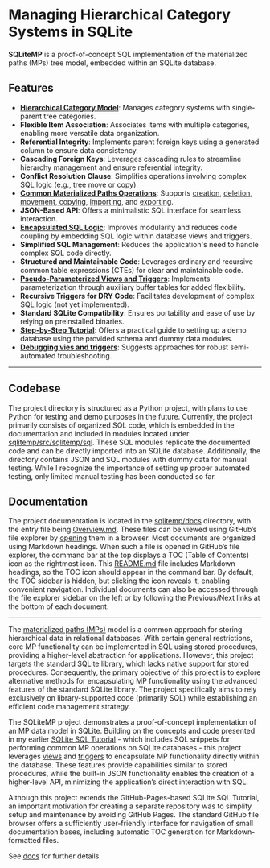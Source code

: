 # Managing Hierarchical Category Systems in SQLite

**SQLiteMP** is a proof-of-concept SQL implementation of the materialized paths (MPs) tree model, embedded within an SQLite database.

## **Features**

- **[Hierarchical Category Model][CoreSchema]**: Manages category systems with single-parent tree categories.
- **Flexible Item Association**: Associates items with multiple categories, enabling more versatile data organization.
- **Referential Integrity**: Implements parent foreign keys using a generated column to ensure data consistency.
- **Cascading Foreign Keys**: Leverages cascading rules to streamline hierarchy management and ensure referential integrity.
- **Conflict Resolution Clause**: Simplifies operations involving complex SQL logic (e.g., tree move or copy)
- **[Common Materialized Paths Operations][MPops]**: Supports [creation][CREATE], [deletion][DELETE], [movement, copying][MODIFY], [importing][CREATE], and [exporting][EXPORT].
- **JSON-Based API**: Offers a minimalistic SQL interface for seamless interaction.
- **[Encapsulated SQL Logic][StoredCode]**: Improves modularity and reduces code coupling by embedding SQL logic within database views and triggers.
- **Simplified SQL Management**: Reduces the application's need to handle complex SQL code directly.
- **Structured and Maintainable Code**: Leverages ordinary and recursive common table expressions (CTEs) for clear and maintainable code.
- **[Pseudo-Parameterized Views and Triggers][ParamViewTrigger]**: Implements parameterization through auxiliary buffer tables for added flexibility.
- **Recursive Triggers for DRY Code**: Facilitates development of complex SQL logic (not yet implemented).
- **Standard SQLite Compatibility**: Ensures portability and ease of use by relying on preinstalled binaries.
- **[Step-by-Step Tutorial][]**: Offers a practical guide to setting up a demo database using the provided schema and dummy data modules.
- **[Debugging vies and triggers][Debug]**: Suggests approaches for robust semi-automated troubleshooting.

---

## **Codebase**

The project directory is structured as a Python project, with plans to use Python for testing and demo purposes in the future. Currently, the project primarily consists of organized SQL code, which is embedded in the documentation and included in modules located under [sqlitemp/src/sqlitemp/sql][SQL]. These SQL modules replicate the documented code and can be directly imported into an SQLite database. Additionally, the directory contains JSON and SQL modules with dummy data for manual testing. While I recognize the importance of setting up proper automated testing, only limited manual testing has been conducted so far.

## **Documentation**

The project documentation is located in the [sqlitemp/docs][docs] directory, with the entry file being [Overview.md][Overview]. These files can be viewed using GitHub’s file explorer by [opening][Overview] them in a browser. Most documents are organized using Markdown headings. When such a file is opened in GitHub’s file explorer, the command bar at the top displays a TOC (Table of Contents) icon as the rightmost icon. This [README.md][] file includes Markdown headings, so the TOC icon should appear in the command bar. By default, the TOC sidebar is hidden, but clicking the icon reveals it, enabling convenient navigation. Individual documents can also be accessed through the file explorer sidebar on the left or by following the Previous/Next links at the bottom of each document.

---

The [materialized paths (MPs)][MP] model is a common approach for storing hierarchical data in relational databases. With certain general restrictions, core MP functionality can be implemented in SQL using stored procedures, providing a higher-level abstraction for applications. However, this project targets the standard SQLite library, which lacks native support for stored procedures. Consequently, the primary objective of this project is to explore alternative methods for encapsulating MP functionality using the advanced features of the standard SQLite library. The project specifically aims to rely exclusively on library-supported code (primarily SQL) while establishing an efficient code management strategy.

The SQLiteMP project demonstrates a proof-of-concept implementation of an MP data model in SQLite. Building on the concepts and code presented in my earlier [SQLite SQL Tutorial][] - which includes SQL snippets for performing common MP operations on SQLite databases - this project leverages [views][SQLite View] and [triggers][SQLite Trigger] to encapsulate MP functionality directly within the database. These features provide capabilities similar to stored procedures, while the built-in JSON functionality enables the creation of a higher-level API, minimizing the application’s direct interaction with SQL.

Although this project extends the GitHub-Pages-based SQLite SQL Tutorial, an important motivation for creating a separate repository was to simplify setup and maintenance by avoiding GitHub Pages. The standard GitHub file browser offers a sufficiently user-friendly interface for navigation of small documentation bases, including automatic TOC generation for Markdown-formatted files.

See [docs][Overview] for further details.

<!-- References -->

[SQLite SQL Tutorial]: https://pchemguy.github.io/SQLite-SQL-Tutorial
[SQLite View]: https://sqlite.org/lang_createview.html
[SQLite Trigger]: https://sqlite.org/lang_createtrigger.html
[Overview]: https://github.com/pchemguy/SQLiteMP/blob/main/sqlitemp/docs/Overview.md
[README.md]: https://github.com/pchemguy/SQLiteMP/blob/main/README.md
[MP]: https://pchemguy.github.io/SQLite-SQL-Tutorial/mat-paths
[docs]: https://github.com/pchemguy/SQLiteMP/blob/main/sqlitemp/docs/
[SQL]: https://github.com/pchemguy/SQLiteMP/tree/main/sqlitemp/src/sqlitemp/sql
[MPops]: https://github.com/pchemguy/SQLiteMP/blob/main/sqlitemp/docs/MPops.md
[ParamViewTrigger]: https://github.com/pchemguy/SQLiteMP/blob/main/sqlitemp/docs/ParamViewTrigger.md
[CREATE]: https://github.com/pchemguy/SQLiteMP/blob/main/sqlitemp/docs/MPopCREATE.md
[EXPORT]: https://github.com/pchemguy/SQLiteMP/blob/main/sqlitemp/docs/MPopEXPORT.md
[DELETE]: https://github.com/pchemguy/SQLiteMP/blob/main/sqlitemp/docs/MPopDELETE.md
[MODIFY]: https://github.com/pchemguy/SQLiteMP/blob/main/sqlitemp/docs/MPopMODIFY.md
[CoreSchema]: https://github.com/pchemguy/SQLiteMP/blob/main/sqlitemp/docs/CoreSchema.md
[StoredCode]: https://github.com/pchemguy/SQLiteMP/blob/main/sqlitemp/docs/StoredCode.md
[Step-by-Step Tutorial]: https://github.com/pchemguy/SQLiteMP/blob/main/sqlitemp/docs/Tutorial.md
[Debug]: https://github.com/pchemguy/SQLiteMP/blob/main/sqlitemp/docs/Tutorial.md#debugging-and-troubleshooting-sql